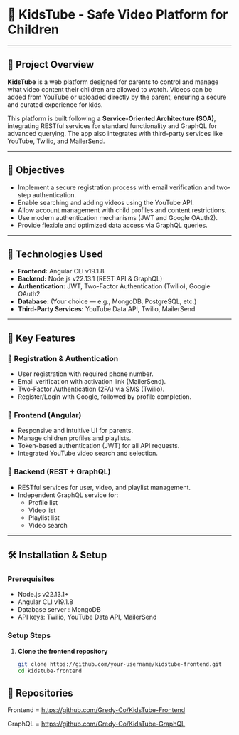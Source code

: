 # 🎥 KidsTube - Safe Video Platform for Children

---

## 📌 Project Overview

**KidsTube** is a web platform designed for parents to control and manage what video content their children are allowed to watch. Videos can be added from YouTube or uploaded directly by the parent, ensuring a secure and curated experience for kids.

This platform is built following a **Service-Oriented Architecture (SOA)**, integrating RESTful services for standard functionality and GraphQL for advanced querying. The app also integrates with third-party services like YouTube, Twilio, and MailerSend.

---

## 🎯 Objectives

- Implement a secure registration process with email verification and two-step authentication.
- Enable searching and adding videos using the YouTube API.
- Allow account management with child profiles and content restrictions.
- Use modern authentication mechanisms (JWT and Google OAuth2).
- Provide flexible and optimized data access via GraphQL queries.

---

## 🚀 Technologies Used

- **Frontend:** Angular CLI v19.1.8
- **Backend:** Node.js v22.13.1 (REST API & GraphQL)
- **Authentication:** JWT, Two-Factor Authentication (Twilio), Google OAuth2
- **Database:** (Your choice — e.g., MongoDB, PostgreSQL, etc.)
- **Third-Party Services:** YouTube Data API, Twilio, MailerSend

---

## 🔐 Key Features

### 🔸 Registration & Authentication

- User registration with required phone number.
- Email verification with activation link (MailerSend).
- Two-Factor Authentication (2FA) via SMS (Twilio).
- Register/Login with Google, followed by profile completion.

### 🔸 Frontend (Angular)

- Responsive and intuitive UI for parents.
- Manage children profiles and playlists.
- Token-based authentication (JWT) for all API requests.
- Integrated YouTube video search and selection.

### 🔸 Backend (REST + GraphQL)

- RESTful services for user, video, and playlist management.
- Independent GraphQL service for:
  - Profile list
  - Video list
  - Playlist list
  - Video search

---

## 🛠️ Installation & Setup

### Prerequisites

- Node.js v22.13.1+
- Angular CLI v19.1.8
- Database server : MongoDB
- API keys: Twilio, YouTube Data API, MailerSend

### Setup Steps

1. **Clone the frontend repository**
   ```bash
   git clone https://github.com/your-username/kidstube-frontend.git
   cd kidstube-frontend


## 📂 Repositories
Frontend = https://github.com/Gredy-Co/KidsTube-Frontend

GraphQL = https://github.com/Gredy-Co/KidsTube-GraphQL             
